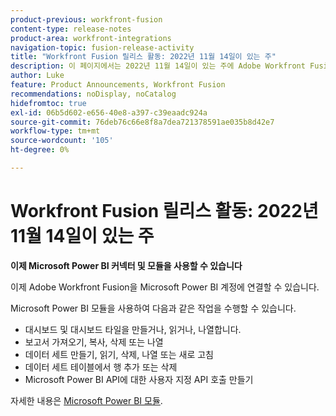 ```yaml
---
product-previous: workfront-fusion
content-type: release-notes
product-area: workfront-integrations
navigation-topic: fusion-release-activity
title: "Workfront Fusion 릴리스 활동: 2022년 11월 14일이 있는 주"
description: 이 페이지에서는 2022년 11월 14일이 있는 주에 Adobe Workfront Fusion에서 향상된 기능을 모두 설명합니다.
author: Luke
feature: Product Announcements, Workfront Fusion
recommendations: noDisplay, noCatalog
hidefromtoc: true
exl-id: 06b5d602-e656-40e8-a397-c39eaadc924a
source-git-commit: 76deb76c66e8f8a7dea721378591ae035b8d42e7
workflow-type: tm+mt
source-wordcount: '105'
ht-degree: 0%

---
```


# Workfront Fusion 릴리스 활동: 2022년 11월 14일이 있는 주

**이제 Microsoft Power BI 커넥터 및 모듈을 사용할 수 있습니다**

이제 Adobe Workfront Fusion을 Microsoft Power BI 계정에 연결할 수 있습니다.

Microsoft Power BI 모듈을 사용하여 다음과 같은 작업을 수행할 수 있습니다.

* 대시보드 및 대시보드 타일을 만들거나, 읽거나, 나열합니다.
* 보고서 가져오기, 복사, 삭제 또는 나열
* 데이터 세트 만들기, 읽기, 삭제, 나열 또는 새로 고침
* 데이터 세트 테이블에서 행 추가 또는 삭제
* Microsoft Power BI API에 대한 사용자 지정 API 호출 만들기

자세한 내용은 [Microsoft Power BI 모듈](../../../workfront-fusion/apps-and-their-modules/powerbi-modules.md).
